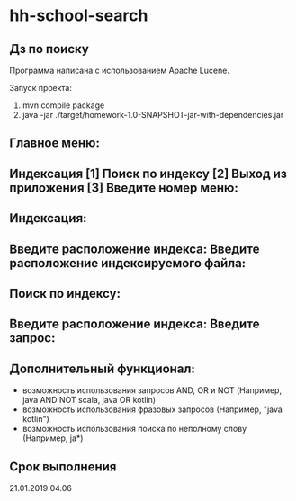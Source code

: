 # hh-school-search
## Дз по поиску 

Программа написана с использованием Apache Lucene.

Запуск проекта:
1. mvn compile package
2. java -jar ./target/homework-1.0-SNAPSHOT-jar-with-dependencies.jar

Главное меню:
----
Индексация             [1]
Поиск по индексу       [2]
Выход из приложения    [3]
Введите номер меню:
----

Индексация:
----
Введите расположение индекса:
Введите расположение индексируемого файла:
----

Поиск по индексу:
----
Введите расположение индекса:
Введите запрос:
----


## Дополнительный функционал: 
* возможность использования запросов AND, OR и NOT (Например, java AND NOT scala, java OR kotlin)
* возможность использования фразовых запросов (Например, "java kotlin")
* возможность использования поиска по неполному слову (Например, ja*)

## Срок выполнения

21.01.2019 04.06

